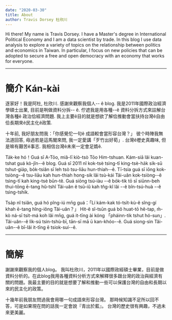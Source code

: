 ```yaml
---
date: "2020-03-30"
title: About
author: Travis Dorsey 杜欣川
---
```


Hi there! My name is Travis Dorsey. I have a Master's degree in International Political Economy and I am a data scientist by trade. In this blog I use data analysis to explore a variety of topics on the relationship between politics and economics in Taiwan. In particular, I focus on new policies that can be adopted to secure a free and open democracy with an economy that works for everyone. 

***

# 簡介  Kán-kài

逐家好！我是阿杜, 杜欣川. 感謝來觀察我個人-- ê blog. 我是2011年國際政治經濟學碩士出業, 目前是咧做資料分拆-- ê. 佇遮我是用各種--ê 資料分拆方式來註解台灣各種ê 政治佮經濟問題. 我上主要ê目的就是想欲了解佮推動會當扶持台灣ê自由佮長期來ê民主化ê政策. 

十年前, 我好朋友問我：「你感覺佗一句ê 成語較會當形容台灣？」 彼个時陣我無法道回答, 毋過若是這馬閣來問, 我一定愛講「歹竹出好荀」. 台灣ê壢史真趣味, 但是嘛有艱苦ê事志. 我相信台灣ê未來一定會足媠ê.

Ta̍k-ke hó！Guá sī A-Tōo, miâ-lī kiò-tsò Tōo Him-tshuan. Kám-siā lâi kuan-tshat guá kò-jîn--ê blog. Guá sī 2011 nî kok-tsè tsìng-tī king-tsè-ha̍k si̍k-sū tshut-gia̍p, bo̍k-tsiân sī leh tsò tsu-liāu hun-thiah--ê. Tī-tsia guá sī iōng kok-tsiòng--ê tsu-liāu kah hun-thiah hong-sik lâi tsù-kái Tâi-uân kok-tsiòng--ê tsìng-tī kah king-tsè būn-tê. Guá siōng tsú-iàu --ê bo̍k-tik tō sī siūnn-beh thui-tōng ē-tang hû-tshî Tâi-uân ê tsū-iû kah tn̂g-kî lâi --ê bîn-tsú-huà --ê tsìng-tshik. 

Tsa̍p nî tsiân, guá hó pîng-iú mn̄g guá：「Lí kám-kak tó-tsi̍t-kù-ê sîng-gí khah ē-tang hîng-iông Tâi-uân？」 Hit-ê sî-tsūn guá bô huat-tō hê-tap, m̄-kò ná-sī tsit-má koh lâi mn̄g, guá it-tīng ài kóng 「pháinn-tik tshut hó-sun」. Tâi-uân--ê li̍k-sú tsin-tshù-bī, tān-sī mā ū kan-khóo--ê. Guá siong-sìn Tâi-uân--ê bī-lâi it-tīng ē tsiok-suí--ê.


***

# 簡解
謝謝來觀察我的個人blog。 我叫杜欣川，2011年以國際政經碩士畢業，目前是做資料分析的。在此blog我用各種資料分析方式來解釋很多跟台灣的政治與經濟有關的問題。我最主要的目的就是想要了解和推動一些可以保護台灣的自由和長期以來的民主化的政策。

十幾年前我朋友問過我會用哪一句成語來形容台灣。 那時候知識不足所以回不答，可是如果現在問的話我一定會說『青出於藍』。 台灣的歷史很有興趣，不過未來更美麗。

